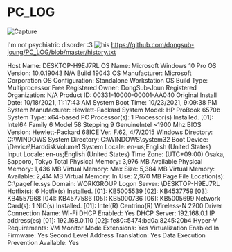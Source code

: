 # PC_LOG

![Capture](https://user-images.githubusercontent.com/59364300/139027485-fee185fb-c28e-44ae-b5ad-cdbe9fcc664c.PNG)

I'm not psychiatric disorder :3
![his](https://user-images.githubusercontent.com/59364300/139274032-97f97e4a-c186-41c9-837e-8b29a61cae01.PNG)
https://github.com/dongsub-joung/PC_LOG/blob/master/history.txt

Host Name:                 DESKTOP-H9EJ7RL
OS Name:                   Microsoft Windows 10 Pro
OS Version:                10.0.19043 N/A Build 19043
OS Manufacturer:           Microsoft Corporation
OS Configuration:          Standalone Workstation
OS Build Type:             Multiprocessor Free
Registered Owner:          DongSub-Joun
Registered Organization:   N/A
Product ID:                00331-10000-00001-AA040
Original Install Date:     10/18/2021, 11:17:43 AM
System Boot Time:          10/23/2021, 9:09:38 PM
System Manufacturer:       Hewlett-Packard
System Model:              HP ProBook 6570b
System Type:               x64-based PC
Processor(s):              1 Processor(s) Installed.
                           [01]: Intel64 Family 6 Model 58 Stepping 9 GenuineIntel ~1900 Mhz
BIOS Version:              Hewlett-Packard 68ICE Ver. F.62, 4/7/2015
Windows Directory:         C:\WINDOWS
System Directory:          C:\WINDOWS\system32
Boot Device:               \Device\HarddiskVolume1
System Locale:             en-us;English (United States)
Input Locale:              en-us;English (United States)
Time Zone:                 (UTC+09:00) Osaka, Sapporo, Tokyo
Total Physical Memory:     3,976 MB
Available Physical Memory: 1,436 MB
Virtual Memory: Max Size:  5,384 MB
Virtual Memory: Available: 2,414 MB
Virtual Memory: In Use:    2,970 MB
Page File Location(s):     C:\pagefile.sys
Domain:                    WORKGROUP
Logon Server:              \\DESKTOP-H9EJ7RL
Hotfix(s):                 6 Hotfix(s) Installed.
                           [01]: KB5005539
                           [02]: KB4537759
                           [03]: KB4557968
                           [04]: KB4577586
                           [05]: KB5000736
                           [06]: KB5005699
Network Card(s):           1 NIC(s) Installed.
                           [01]: Intel(R) Centrino(R) Wireless-N 2200 Driver
                                 Connection Name: Wi-Fi
                                 DHCP Enabled:    Yes
                                 DHCP Server:     192.168.0.1
                                 IP address(es)
                                 [01]: 192.168.0.110
                                 [02]: fe80::5474:bd0a:8245:20b4
Hyper-V Requirements:      VM Monitor Mode Extensions: Yes
                           Virtualization Enabled In Firmware: Yes
                           Second Level Address Translation: Yes
                           Data Execution Prevention Available: Yes
